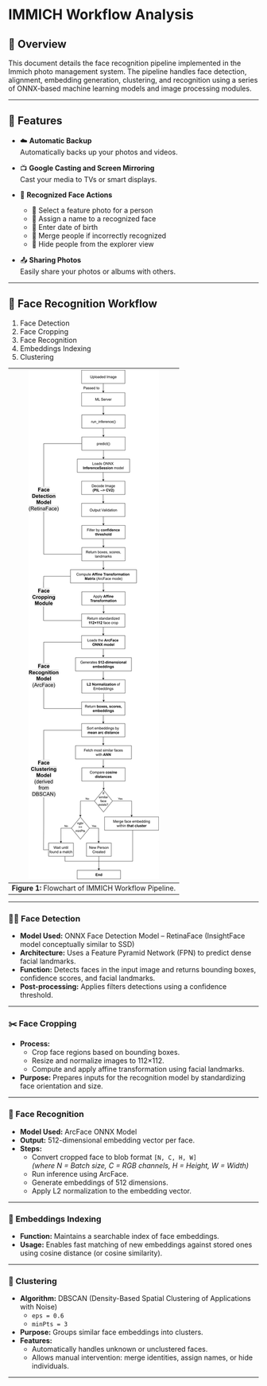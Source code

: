 # IMMICH Workflow Analysis

## 📌 Overview
This document details the face recognition pipeline implemented in the Immich photo management system. The pipeline handles face detection, alignment, embedding generation, clustering, and recognition using a series of ONNX-based machine learning models and image processing modules.

---

## 🌟 Features

- ☁️ **Automatic Backup**  
  Automatically backs up your photos and videos.

- 📺 **Google Casting and Screen Mirroring**  
  Cast your media to TVs or smart displays.

- 🧠 **Recognized Face Actions**
  - 📸 Select a feature photo for a person  
  - 📝 Assign a name to a recognized face  
  - 🎂 Enter date of birth  
  - 🔀 Merge people if incorrectly recognized  
  - 🙈 Hide people from the explorer view

- 📤 **Sharing Photos**  
  Easily share your photos or albums with others.

---

## 🔄 Face Recognition Workflow

1. Face Detection  
2. Face Cropping  
3. Face Recognition  
4. Embeddings Indexing  
5. Clustering  

| ![Flowchart of IMMICH Pipeline](immich_face_flow.svg) |
|:--:|
| **Figure 1:** Flowchart of IMMICH Workflow Pipeline. |

---

### 🧍‍♂️ Face Detection

- **Model Used:** ONNX Face Detection Model – RetinaFace (InsightFace model conceptually similar to SSD)
- **Architecture:** Uses a Feature Pyramid Network (FPN) to predict dense facial landmarks.
- **Function:** Detects faces in the input image and returns bounding boxes, confidence scores, and facial landmarks.
- **Post-processing:** Applies filters detections using a confidence threshold.

---

### ✂️ Face Cropping

- **Process:**
  - Crop face regions based on bounding boxes.
  - Resize and normalize images to 112×112.
  - Compute and apply affine transformation using facial landmarks.
- **Purpose:** Prepares inputs for the recognition model by standardizing face orientation and size.

---

### 🧠 Face Recognition

- **Model Used:** ArcFace ONNX Model
- **Output:** 512-dimensional embedding vector per face.
- **Steps:**
  - Convert cropped face to blob format `[N, C, H, W]`  
    *(where N = Batch size, C = RGB channels, H = Height, W = Width)*  
  - Run inference using ArcFace.
  - Generate embeddings of 512 dimensions.
  - Apply L2 normalization to the embedding vector.

---

### 📇 Embeddings Indexing

- **Function:** Maintains a searchable index of face embeddings.
- **Usage:** Enables fast matching of new embeddings against stored ones using cosine distance (or cosine similarity).

---

### 🧊 Clustering

- **Algorithm:** DBSCAN (Density-Based Spatial Clustering of Applications with Noise)  
  - `eps = 0.6`  
  - `minPts = 3`
- **Purpose:** Groups similar face embeddings into clusters.
- **Features:**
  - Automatically handles unknown or unclustered faces.
  - Allows manual intervention: merge identities, assign names, or hide individuals.

---
